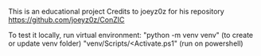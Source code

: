 This is an educational project
Credits to joeyz0z for his repository https://github.com/joeyz0z/ConZIC

To test it locally, run virtual environment:
    "python -m venv venv" (to create or update venv folder)
    "venv/Scripts/<Activate.ps1" (run on powershell)
